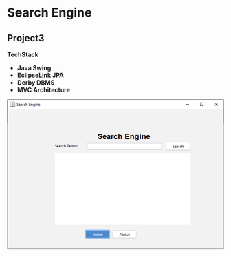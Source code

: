 # Search Engine
## Project3

**TechStack**
<ul>
<li><strong>Java Swing</strong></li>
<li><strong>EclipseLink JPA</strong></li>
<li><strong>Derby DBMS</strong></li>
<li><strong>MVC Architecture</strong></li>
</ul>

![Search Engine Screenshot](https://raw.githubusercontent.com/joako75/Project3/master/readme/Capture.PNG)
